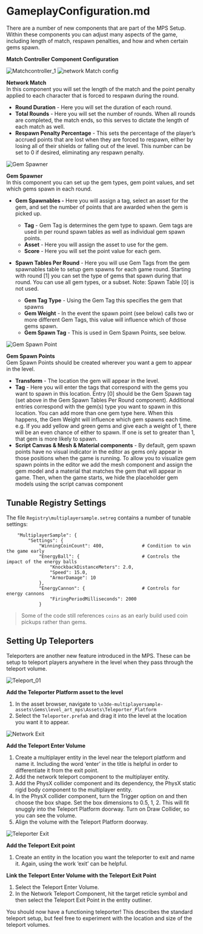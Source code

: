 # GameplayConfiguration.md

There are a number of new components that are part of the MPS Setup. Within these components you can adjust many aspects of the game, including length of match, respawn penalties, and how and when certain gems spawn.  
  
**Match Controller Component Configuration**

![Matchcontroller_1](https://user-images.githubusercontent.com/67011188/221019125-f59a1be3-a025-4760-a4ea-adeb2cd2bd3b.JPG)
![network Match config](https://user-images.githubusercontent.com/67011188/221019269-95e7f010-1139-446f-b093-3f8b2f0074a7.JPG)

**Network Match**  
In this component you will set the length of the match and the point penalty applied to each character that is forced to respawn during the round.  

-   **Round Duration** - Here you will set the duration of each round.
-   **Total Rounds** - Here you will set the number of rounds. When all rounds are completed, the match ends, so this serves to dictate the length of each match as well.
-   **Respawn Penalty Percentage** - This sets the percentage of the player’s accrued points that are lost when they are forced to respawn, either by losing all of their shields or falling out of the level. This number can be set to 0 if desired, eliminating any respawn penalty.

![Gem Spawner](https://user-images.githubusercontent.com/67011188/221019308-e5dca564-6df5-4ea0-a8b1-c1d7fe326017.JPG)

**Gem Spawner**  
In this component you can set up the gem types, gem point values, and set which gems spawn in each round.  
-   **Gem Spawnables -** Here you will assign a tag, select an asset for the gem, and set the number of points that are awarded when the gem is picked up.
	-   **Tag** - Gem Tag is determines the gem type to spawn. Gem tags are used in per round spawn tables as well as individual gem spawn points.
	-   **Asset** - Here you will assign the asset to use for the gem.
	-   **Score** - Here you will set the point value for each gem.

-   **Spawn Tables Per Round** - Here you will use Gem Tags from the gem spawnables table to setup gem spawns for each game round. Starting with round [1] you can set the type of gems that spawn during that round. You can use all gem types, or a subset. Note: Spawn Table [0] is not used.
	-   **Gem Tag Type** - Using the Gem Tag this specifies the gem that spawns
	-   **Gem Weight** - In the event the spawn point (see below) calls two or more different Gem Tags, this value will influence which of those gems spawn.
	-   **Gem Spawn Tag** - This is used in Gem Spawn Points, see below.

![Gem Spawn Point](https://user-images.githubusercontent.com/67011188/221019364-5567ec1d-3697-4cf0-ac34-0d2e26e1efc7.JPG)

**Gem Spawn Points**  
Gem Spawn Points should be created wherever you want a gem to appear in the level.  

-   **Transform** - The location the gem will appear in the level.
-   **Tag** - Here you will enter the tags that correspond with the gems you want to spawn in this location. Entry [0] should be the Gem Spawn tag (set above in the Gem Spawn Tables Per Round component). Additional entries correspond with the gem(s) type you want to spawn in this location. You can add more than one gem type here. When this happens, the Gem Weight will influence which gem spawns each time. e.g. If you add yellow and green gems and give each a weight of 1, there will be an even chance of either to spawn. If one is set to greater than 1, that gem is more likely to spawn.
-   **Script Canvas & Mesh & Material components** - By default, gem spawn points have no visual indicator in the editor as gems only appear in those positions when the game is running. To allow you to visualize gem spawn points in the editor we add the mesh component and assign the gem model and a material that matches the gem that will appear in game. Then, when the game starts, we hide the placeholder gem models using the script canvas component

## Tunable Registry Settings

The file `Registry\multiplayersample.setreg` contains a number of tunable settings:

```
	"MultiplayerSample": {
		"Settings": {
			"WinningCoinCount": 400,              # Condition to win the game early
			"EnergyBall": {                       # Controls the impact of the energy balls
				"KnockbackDistanceMeters": 2.0,
				"Speed": 15.0,
				"ArmorDamage": 10
			},
			"EnergyCannon": {                     # Controls for energy cannons
				"FiringPeriodMilliseconds": 2000
			}
```

> Some of the code still references `coins` as an early build used coin pickups rather than gems.

## **Setting Up Teleporters**

Teleporters are another new feature introduced in the MPS. These can be setup to teleport players anywhere in the level when they pass through the teleport volume.

![Teleport_01](https://user-images.githubusercontent.com/67011188/221019549-66964ea6-61b8-4150-8776-3b7587930078.JPG)

**Add the Teleporter Platform asset to the level**  

1.  In the asset browser, navigate to `\o3de-multiplayersample-assets\Gems\level_art_mps\Assets\Teleporter_Platform`
2.  Select the `Teleporter.prefab` and drag it into the level at the location you want it to appear.

![Network Exit](https://user-images.githubusercontent.com/67011188/221019649-06dba518-e20d-4643-b841-e9787ebb9e34.JPG)

**Add the Teleport Enter Volume**  

1.  Create a multiplayer entity in the level near the teleport platform and name it. Including the word ‘enter’ in the title is helpful in order to differentiate it from the exit point.
2.  Add the network teleport component to the multiplayer entity.
3.  Add the PhysX collider component and its dependency, the PhysX static rigid body component to the multiplayer entity.
4.  In the PhysX collider component, turn the Trigger option on and then choose the box shape. Set the box dimensions to 0.5, 1, 2. This will fit snuggly into the Teleport Platform doorway. Turn on Draw Collider, so you can see the volume.
5.  Align the volume with the Teleport Platform doorway.

![Teleporter Exit](https://user-images.githubusercontent.com/67011188/221019704-f57cb7e1-522e-4808-b005-4acd66613103.JPG)

**Add the Teleport Exit point**  

1.  Create an entity in the location you want the teleporter to exit and name it. Again, using the work ‘exit’ can be helpful.

**Link the Teleport Enter Volume with the Teleport Exit Point**  

1.  Select the Teleport Enter Volume.
2.  In the Network Teleport Component, hit the target reticle symbol and then select the Teleport Exit Point in the entity outliner.

You should now have a functioning teleporter! This describes the standard teleport setup, but feel free to experiment with the location and size of the teleport volumes.
